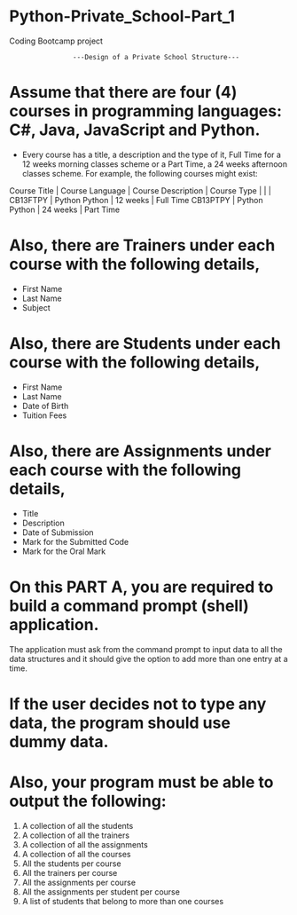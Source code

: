 # Python-Private_School-Part_1

Coding Bootcamp project

                    ---Design of a Private School Structure---

# Assume that there are four (4) courses in programming languages: C#, Java, JavaScript and Python.

* Every course has a title, a description and the type of it, Full Time for a 12 weeks morning classes 
  scheme or a Part Time, a 24 weeks afternoon classes scheme.
  For example, the following courses might exist:

Course Title | Course Language | Course Description | Course Type
             |                 |                    |
CB13FTPY     | Python  Python  | 12 weeks           | Full Time
CB13PTPY     | Python  Python  | 24 weeks           | Part Time

# Also, there are Trainers under each course with the following details, 
* First Name
* Last Name
* Subject
# Also, there are Students under each course with the following details,
* First Name
* Last Name
* Date of Birth
* Tuition Fees
# Also, there are Assignments under each course with the following details,
* Title
* Description
* Date of Submission
* Mark for the Submitted Code
* Mark for the Oral Mark

# On this PART A, you are required to build a command prompt (shell) application.
  The application must ask from the command prompt to input data to all the data 
  structures and it should give the option to add more than one entry at a time.

# If the user decides not to type any data, the program should use dummy data.

# Also, your program must be able to output the following:
1. A collection of all the students 
2. A collection of all the trainers 
3. A collection of all the assignments 
4. A collection of all the courses 
5. All the students per course 
6. All the trainers per course 
7. All the assignments per course 
8. All the assignments per student per course
9. A list of students that belong to more than one courses
